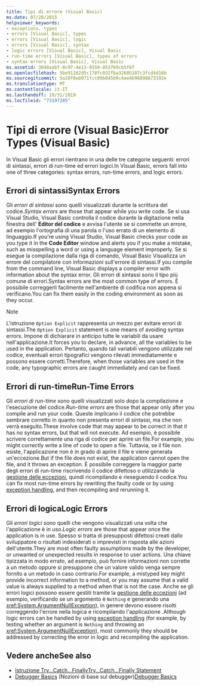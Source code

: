 ```yaml
---
title: Tipi di errore (Visual Basic)
ms.date: 07/20/2015
helpviewer_keywords:
- exceptions, types
- errors [Visual Basic], types
- errors [Visual Basic], logic
- errors [Visual Basic], syntax
- logic errors [Visual Basic], Visual Basic
- run-time errors [Visual Basic], types of errors
- syntax errors [Visual Basic], Visual Basic
ms.assetid: 3048aabf-8c97-4e13-9150-853769cb5f6f
ms.openlocfilehash: 5be91162d5c178fc032fba32605107c3fcd4d16b
ms.sourcegitcommit: 5a28f8eb071fcc09b045b0c4ae4b96898673192e
ms.translationtype: MT
ms.contentlocale: it-IT
ms.lasthandoff: 10/31/2019
ms.locfileid: "73197205"
---
```

# <a name="error-types-visual-basic"></a><span data-ttu-id="e79b3-102">Tipi di errore (Visual Basic)</span><span class="sxs-lookup"><span data-stu-id="e79b3-102">Error Types (Visual Basic)</span></span>
<span data-ttu-id="e79b3-103">In Visual Basic gli errori rientrano in una delle tre categorie seguenti: errori di sintassi, errori di run-time ed errori logici.</span><span class="sxs-lookup"><span data-stu-id="e79b3-103">In Visual Basic, errors fall into one of three categories: syntax errors, run-time errors, and logic errors.</span></span>

## <a name="syntax-errors"></a><span data-ttu-id="e79b3-104">Errori di sintassi</span><span class="sxs-lookup"><span data-stu-id="e79b3-104">Syntax Errors</span></span>
 <span data-ttu-id="e79b3-105">Gli *errori di sintassi* sono quelli visualizzati durante la scrittura del codice.</span><span class="sxs-lookup"><span data-stu-id="e79b3-105">*Syntax errors* are those that appear while you write code.</span></span> <span data-ttu-id="e79b3-106">Se si usa Visual Studio, Visual Basic controlla il codice durante la digitazione nella finestra dell' **Editor del codice** e avvisa l'utente se si commette un errore, ad esempio l'ortografia di una parola o l'uso errato di un elemento di linguaggio.</span><span class="sxs-lookup"><span data-stu-id="e79b3-106">If you're using Visual Studio, Visual Basic checks your code as you type it in the **Code Editor** window and alerts you if you make a mistake, such as misspelling a word or using a language element improperly.</span></span> <span data-ttu-id="e79b3-107">Se si esegue la compilazione dalla riga di comando, Visual Basic Visualizza un errore del compilatore con informazioni sull'errore di sintassi.</span><span class="sxs-lookup"><span data-stu-id="e79b3-107">If you compile from the command line, Visual Basic displays a compiler error with information about the syntax error.</span></span> <span data-ttu-id="e79b3-108">Gli errori di sintassi sono il tipo più comune di errori.</span><span class="sxs-lookup"><span data-stu-id="e79b3-108">Syntax errors are the most common type of errors.</span></span> <span data-ttu-id="e79b3-109">È possibile correggerli facilmente nell'ambiente di codifica non appena si verificano.</span><span class="sxs-lookup"><span data-stu-id="e79b3-109">You can fix them easily in the coding environment as soon as they occur.</span></span>

> [!NOTE]
> <span data-ttu-id="e79b3-110">L'istruzione `Option Explicit` rappresenta un mezzo per evitare errori di sintassi.</span><span class="sxs-lookup"><span data-stu-id="e79b3-110">The `Option Explicit` statement is one means of avoiding syntax errors.</span></span> <span data-ttu-id="e79b3-111">Impone di dichiarare in anticipo tutte le variabili da usare nell'applicazione.</span><span class="sxs-lookup"><span data-stu-id="e79b3-111">It forces you to declare, in advance, all the variables to be used in the application.</span></span> <span data-ttu-id="e79b3-112">Pertanto, quando tali variabili vengono utilizzate nel codice, eventuali errori tipografici vengono rilevati immediatamente e possono essere corretti.</span><span class="sxs-lookup"><span data-stu-id="e79b3-112">Therefore, when those variables are used in the code, any typographic errors are caught immediately and can be fixed.</span></span>

## <a name="run-time-errors"></a><span data-ttu-id="e79b3-113">Errori di run-time</span><span class="sxs-lookup"><span data-stu-id="e79b3-113">Run-Time Errors</span></span>
 <span data-ttu-id="e79b3-114">Gli *errori di run-time* sono quelli visualizzati solo dopo la compilazione e l'esecuzione del codice.</span><span class="sxs-lookup"><span data-stu-id="e79b3-114">*Run-time errors* are those that appear only after you compile and run your code.</span></span> <span data-ttu-id="e79b3-115">Queste implicano il codice che potrebbe sembrare corretto in quanto non presenta errori di sintassi, ma che non verrà eseguito.</span><span class="sxs-lookup"><span data-stu-id="e79b3-115">These involve code that may appear to be correct in that it has no syntax errors, but that will not execute.</span></span> <span data-ttu-id="e79b3-116">Ad esempio, è possibile scrivere correttamente una riga di codice per aprire un file.</span><span class="sxs-lookup"><span data-stu-id="e79b3-116">For example, you might correctly write a line of code to open a file.</span></span> <span data-ttu-id="e79b3-117">Tuttavia, se il file non esiste, l'applicazione non è in grado di aprire il file e viene generata un'eccezione.</span><span class="sxs-lookup"><span data-stu-id="e79b3-117">But if the file does not exist, the application cannot open the file, and it throws an exception.</span></span> <span data-ttu-id="e79b3-118">È possibile correggere la maggior parte degli errori di run-time riscrivendo il codice difettoso o utilizzando la [gestione delle eccezioni](../../language-reference/statements/try-catch-finally-statement.md), quindi ricompilando e rieseguendo il codice.</span><span class="sxs-lookup"><span data-stu-id="e79b3-118">You can fix most run-time errors by rewriting the faulty code or by using [exception handling](../../language-reference/statements/try-catch-finally-statement.md), and then recompiling and rerunning it.</span></span>
  
## <a name="logic-errors"></a><span data-ttu-id="e79b3-119">Errori di logica</span><span class="sxs-lookup"><span data-stu-id="e79b3-119">Logic Errors</span></span>
 <span data-ttu-id="e79b3-120">Gli *errori logici* sono quelli che vengono visualizzati una volta che l'applicazione è in uso.</span><span class="sxs-lookup"><span data-stu-id="e79b3-120">*Logic errors* are those that appear once the application is in use.</span></span> <span data-ttu-id="e79b3-121">Spesso si tratta di presupposti difettosi creati dallo sviluppatore o risultati indesiderati o imprevisti in risposta alle azioni dell'utente.</span><span class="sxs-lookup"><span data-stu-id="e79b3-121">They are most often faulty assumptions made by the developer, or unwanted or unexpected results in response to user actions.</span></span> <span data-ttu-id="e79b3-122">Una chiave tipizzata in modo errato, ad esempio, può fornire informazioni non corrette a un metodo oppure si presuppone che un valore valido venga sempre fornito a un metodo in caso contrario.</span><span class="sxs-lookup"><span data-stu-id="e79b3-122">For example, a mistyped key might provide incorrect information to a method, or you may assume that a valid value is always supplied to a method when that is not the case.</span></span> <span data-ttu-id="e79b3-123">Anche se gli errori logici possono essere gestiti tramite la [gestione delle eccezioni](../../language-reference/statements/try-catch-finally-statement.md) (ad esempio, verificando se un argomento è `Nothing` e generando una <xref:System.ArgumentNullException>), in genere devono essere risolti correggendo l'errore nella logica e ricompilando l'applicazione .</span><span class="sxs-lookup"><span data-stu-id="e79b3-123">Although logic errors can be handled by using [exception handling](../../language-reference/statements/try-catch-finally-statement.md) (for example, by testing whether an argument is `Nothing` and throwing an <xref:System.ArgumentNullException>), most commonly they should be addressed by correcting the error in logic and recompiling the application.</span></span>

## <a name="see-also"></a><span data-ttu-id="e79b3-124">Vedere anche</span><span class="sxs-lookup"><span data-stu-id="e79b3-124">See also</span></span>

- [<span data-ttu-id="e79b3-125">Istruzione Try...Catch...Finally</span><span class="sxs-lookup"><span data-stu-id="e79b3-125">Try...Catch...Finally Statement</span></span>](../../../visual-basic/language-reference/statements/try-catch-finally-statement.md)
- <span data-ttu-id="e79b3-126">[Debugger Basics](/visualstudio/debugger/debugger-feature-tour) (Nozioni di base sul debugger)</span><span class="sxs-lookup"><span data-stu-id="e79b3-126">[Debugger Basics](/visualstudio/debugger/debugger-feature-tour)</span></span>

